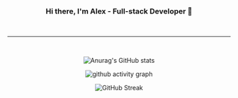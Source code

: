 
<center>

### Hi there, I'm Alex - Full-stack Developer 👋

<br />

--- 

<br />

![Anurag's GitHub stats](https://github-readme-stats.vercel.app/api?username=gusarovv&count_private=true&show_icons=true&border_radius=10&hide=stars,prs,contribs&bg_color=CCCCFF&border_color=9933FF&icon_color=9933FF&text_color=330033&title_color=9933FF)

![github activity graph](https://activity-graph.herokuapp.com/graph?username=gusarovv&bg_color=CCCCFF&color=9933FF&line=9933FF&point=330033&area_color=9933FF)

![GitHub Streak](https://github-readme-streak-stats.herokuapp.com/?user=gusarovv&background=CCCCFF&stroke=&ring=9933FF&fire=9933FF&border=9933FF&sideLabels=330033&currStreakNum=330033&sideNums=330033&currStreakLabel=330033&dates=9933FF)

</center>